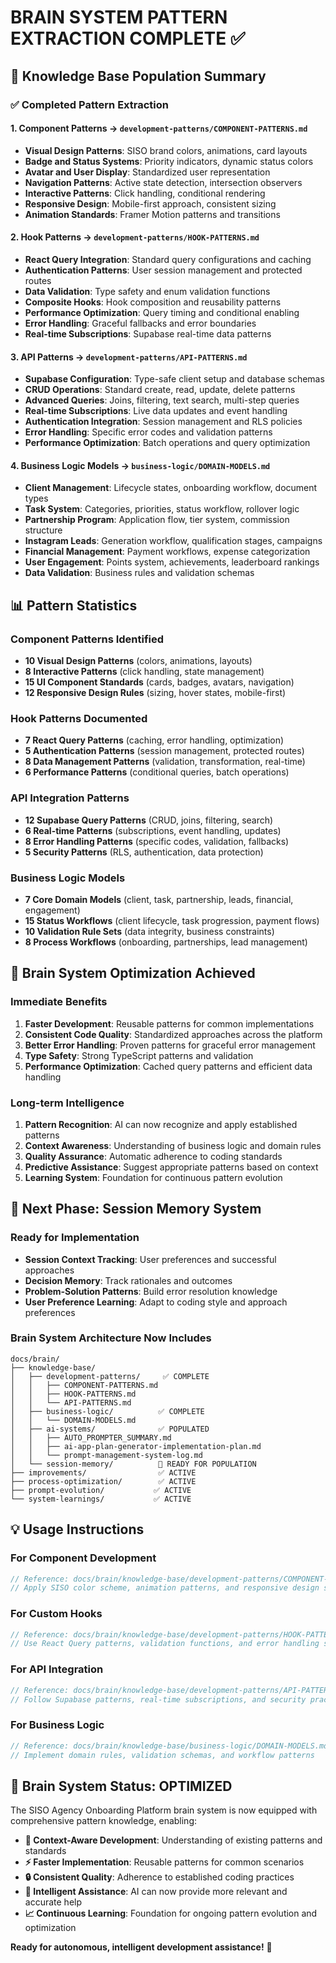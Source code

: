 # BRAIN SYSTEM PATTERN EXTRACTION COMPLETE ✅

## 🧠 **Knowledge Base Population Summary**

### ✅ **Completed Pattern Extraction**

#### **1. Component Patterns** → `development-patterns/COMPONENT-PATTERNS.md`
- **Visual Design Patterns**: SISO brand colors, animations, card layouts
- **Badge and Status Systems**: Priority indicators, dynamic status colors
- **Avatar and User Display**: Standardized user representation
- **Navigation Patterns**: Active state detection, intersection observers
- **Interactive Patterns**: Click handling, conditional rendering
- **Responsive Design**: Mobile-first approach, consistent sizing
- **Animation Standards**: Framer Motion patterns and transitions

#### **2. Hook Patterns** → `development-patterns/HOOK-PATTERNS.md`
- **React Query Integration**: Standard query configurations and caching
- **Authentication Patterns**: User session management and protected routes
- **Data Validation**: Type safety and enum validation functions
- **Composite Hooks**: Hook composition and reusability patterns
- **Performance Optimization**: Query timing and conditional enabling
- **Error Handling**: Graceful fallbacks and error boundaries
- **Real-time Subscriptions**: Supabase real-time data patterns

#### **3. API Patterns** → `development-patterns/API-PATTERNS.md`
- **Supabase Configuration**: Type-safe client setup and database schemas
- **CRUD Operations**: Standard create, read, update, delete patterns
- **Advanced Queries**: Joins, filtering, text search, multi-step queries
- **Real-time Subscriptions**: Live data updates and event handling
- **Authentication Integration**: Session management and RLS policies
- **Error Handling**: Specific error codes and validation patterns
- **Performance Optimization**: Batch operations and query optimization

#### **4. Business Logic Models** → `business-logic/DOMAIN-MODELS.md`
- **Client Management**: Lifecycle states, onboarding workflow, document types
- **Task System**: Categories, priorities, status workflow, rollover logic
- **Partnership Program**: Application flow, tier system, commission structure
- **Instagram Leads**: Generation workflow, qualification stages, campaigns
- **Financial Management**: Payment workflows, expense categorization
- **User Engagement**: Points system, achievements, leaderboard rankings
- **Data Validation**: Business rules and validation schemas

## 📊 **Pattern Statistics**

### **Component Patterns Identified**
- **10 Visual Design Patterns** (colors, animations, layouts)
- **8 Interactive Patterns** (click handling, state management)
- **15 UI Component Standards** (cards, badges, avatars, navigation)
- **12 Responsive Design Rules** (sizing, hover states, mobile-first)

### **Hook Patterns Documented**
- **7 React Query Patterns** (caching, error handling, optimization)
- **5 Authentication Patterns** (session management, protected routes)
- **8 Data Management Patterns** (validation, transformation, real-time)
- **6 Performance Patterns** (conditional queries, batch operations)

### **API Integration Patterns**
- **12 Supabase Query Patterns** (CRUD, joins, filtering, search)
- **6 Real-time Patterns** (subscriptions, event handling, updates)
- **8 Error Handling Patterns** (specific codes, validation, fallbacks)
- **5 Security Patterns** (RLS, authentication, data protection)

### **Business Logic Models**
- **7 Core Domain Models** (client, task, partnership, leads, financial, engagement)
- **15 Status Workflows** (client lifecycle, task progression, payment flows)
- **10 Validation Rule Sets** (data integrity, business constraints)
- **8 Process Workflows** (onboarding, partnerships, lead management)

## 🎯 **Brain System Optimization Achieved**

### **Immediate Benefits**
1. **Faster Development**: Reusable patterns for common implementations
2. **Consistent Code Quality**: Standardized approaches across the platform
3. **Better Error Handling**: Proven patterns for graceful error management
4. **Type Safety**: Strong TypeScript patterns and validation
5. **Performance Optimization**: Cached query patterns and efficient data handling

### **Long-term Intelligence**
1. **Pattern Recognition**: AI can now recognize and apply established patterns
2. **Context Awareness**: Understanding of business logic and domain rules
3. **Quality Assurance**: Automatic adherence to coding standards
4. **Predictive Assistance**: Suggest appropriate patterns based on context
5. **Learning System**: Foundation for continuous pattern evolution

## 🚀 **Next Phase: Session Memory System**

### **Ready for Implementation**
- **Session Context Tracking**: User preferences and successful approaches
- **Decision Memory**: Track rationales and outcomes
- **Problem-Solution Patterns**: Build error resolution knowledge
- **User Preference Learning**: Adapt to coding style and approach preferences

### **Brain System Architecture Now Includes**
```
docs/brain/
├── knowledge-base/
│   ├── development-patterns/     ✅ COMPLETE
│   │   ├── COMPONENT-PATTERNS.md
│   │   ├── HOOK-PATTERNS.md
│   │   └── API-PATTERNS.md
│   ├── business-logic/          ✅ COMPLETE
│   │   └── DOMAIN-MODELS.md
│   ├── ai-systems/              ✅ POPULATED
│   │   ├── AUTO_PROMPTER_SUMMARY.md
│   │   ├── ai-app-plan-generator-implementation-plan.md
│   │   └── prompt-management-system-log.md
│   └── session-memory/          🔄 READY FOR POPULATION
├── improvements/                ✅ ACTIVE
├── process-optimization/        ✅ ACTIVE
├── prompt-evolution/           ✅ ACTIVE
└── system-learnings/           ✅ ACTIVE
```

## 💡 **Usage Instructions**

### **For Component Development**
```typescript
// Reference: docs/brain/knowledge-base/development-patterns/COMPONENT-PATTERNS.md
// Apply SISO color scheme, animation patterns, and responsive design standards
```

### **For Custom Hooks**
```typescript
// Reference: docs/brain/knowledge-base/development-patterns/HOOK-PATTERNS.md
// Use React Query patterns, validation functions, and error handling standards
```

### **For API Integration**
```typescript
// Reference: docs/brain/knowledge-base/development-patterns/API-PATTERNS.md
// Follow Supabase patterns, real-time subscriptions, and security practices
```

### **For Business Logic**
```typescript
// Reference: docs/brain/knowledge-base/business-logic/DOMAIN-MODELS.md
// Implement domain rules, validation schemas, and workflow patterns
```

## 🎉 **Brain System Status: OPTIMIZED**

The SISO Agency Onboarding Platform brain system is now equipped with comprehensive pattern knowledge, enabling:

- **🎯 Context-Aware Development**: Understanding of existing patterns and standards
- **⚡ Faster Implementation**: Reusable patterns for common scenarios  
- **🔒 Consistent Quality**: Adherence to established coding practices
- **🧠 Intelligent Assistance**: AI can now provide more relevant and accurate help
- **📈 Continuous Learning**: Foundation for ongoing pattern evolution and optimization

**Ready for autonomous, intelligent development assistance!** 🚀